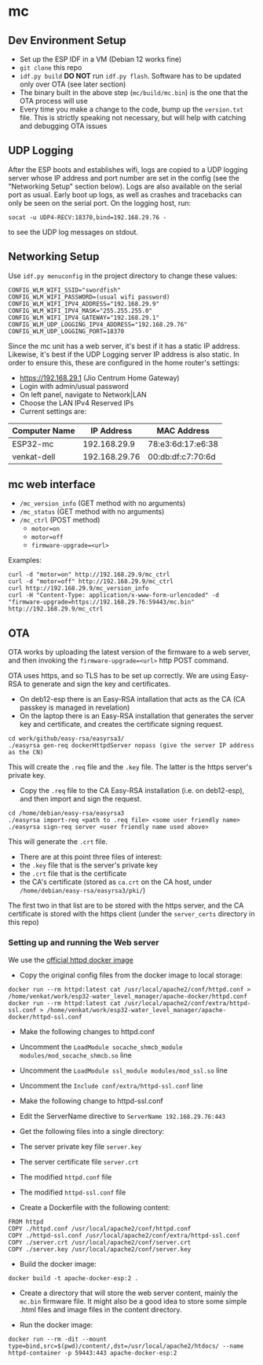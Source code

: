 # mc

## Dev Environment Setup
* Set up the ESP IDF in a VM (Debian 12 works fine)
* `git clone` this repo
* `idf.py build` **DO NOT** run `idf.py flash`. Software has to be updated only over OTA (see later section)
* The binary built in the above step (`mc/build/mc.bin`) is the one that the OTA process will use
* Every time you make a change to the code, bump up the `version.txt` file. This is strictly speaking not necessary, but will help with catching and debugging OTA issues

## UDP Logging 

After the ESP boots and establishes wifi, logs are copied to a UDP logging server whose IP address and port number are set in the config (see the "Networking Setup" section below).
Logs are also available on the serial port as usual. Early boot up logs, as well as crashes and tracebacks can only be seen on the serial port.
On the logging host, run:

```
socat -u UDP4-RECV:18370,bind=192.168.29.76 -
```

to see the UDP log messages on stdout.

## Networking Setup

Use `idf.py menuconfig` in the project directory to change these values:
```
CONFIG_WLM_WIFI_SSID="swordfish"
CONFIG_WLM_WIFI_PASSWORD=(usual wifi password)
CONFIG_WLM_WIFI_IPV4_ADDRESS="192.168.29.9"
CONFIG_WLM_WIFI_IPV4_MASK="255.255.255.0"
CONFIG_WLM_WIFI_IPV4_GATEWAY="192.168.29.1"
CONFIG_WLM_UDP_LOGGING_IPV4_ADDRESS="192.168.29.76"
CONFIG_WLM_UDP_LOGGING_PORT=18370
```

Since the mc unit has a web server, it's best if it has a static IP address. Likewise, it's best if the UDP Logging server IP address is also static. In order to ensure this, these are configured in the home router's settings:
* https://192.168.29.1 (Jio Centrum Home Gateway)
* Login with admin/usual password
* On left panel, navigate to Network|LAN
* Choose the LAN IPv4 Reserved IPs
* Current settings are:

Computer Name | IP Address | MAC Address
---|---|---
ESP32-mc | 192.168.29.9 | 78:e3:6d:17:e6:38
venkat-dell | 192.168.29.76 | 00:db:df:c7:70:6d

## mc web interface

* `/mc_version_info` (GET method with no arguments)
* `/mc_status` (GET method with no arguments)
* `/mc_ctrl` (POST method)
  * `motor=on`
  * `motor=off`
  * `firmware-upgrade=<url>`
  
Examples: 
```
curl -d "motor=on" http://192.168.29.9/mc_ctrl
curl -d "motor=off" http://192.168.29.9/mc_ctrl
curl http://192.168.29.9/mc_version_info
curl -H "Content-Type: application/x-www-form-urlencoded" -d "firmware-upgrade=https://192.168.29.76:59443/mc.bin" http://192.168.29.9/mc_ctrl
```

## OTA

OTA works by uploading the latest version of the firmware to a web server, and then invoking the `firmware-upgrade=<url>` http POST command.

OTA uses https, and so TLS has to be set up correctly. We are using Easy-RSA to generate and sign the key and certificates. 
* On deb12-esp there is an Easy-RSA intallation that acts as the CA (CA passkey is managed in revelation)
* On the laptop there is an Easy-RSA installation that generates the server key and certificate, and creates the certificate signing request.
```
cd work/github/easy-rsa/easyrsa3/
./easyrsa gen-req dockerHttpdServer nopass (give the server IP address as the CN)
```
This will create the `.req` file and the `.key` file. The latter is the https server's private key.
* Copy the `.req` file to the CA Easy-RSA installation (i.e. on deb12-esp), and then import and sign the request.
```
cd /home/debian/easy-rsa/easyrsa3
./easyrsa import-req <path to .req file> <some user friendly name>
./easyrsa sign-req server <user friendly name used above>
```
This will generate the `.crt` file.

* There are at this point three files of interest:
 * the `.key` file that is the server's private key
 * the `.crt` file that is the certificate
 * the CA's certificate (stored as `ca.crt` on the CA host, under `/home/debian/easy-rsa/easyrsa3/pki/`)

The first two in that list are to be stored with the https server, and the CA certificate is stored with the https client (under the `server_certs` directory in this repo)

### Setting up and running the Web server
We use the [official httpd docker image](https://hub.docker.com/_/httpd)
 * Copy the original config files from the docker image to local storage:
```
docker run --rm httpd:latest cat /usr/local/apache2/conf/httpd.conf > /home/venkat/work/esp32-water_level_manager/apache-docker/httpd.conf
docker run --rm httpd:latest cat /usr/local/apache2/conf/extra/httpd-ssl.conf > /home/venkat/work/esp32-water_level_manager/apache-docker/httpd-ssl.conf
```
 * Make the following changes to httpd.conf
  * Uncomment the `LoadModule socache_shmcb_module modules/mod_socache_shmcb.so` line
  * Uncomment the `LoadModule ssl_module modules/mod_ssl.so` line
  * Uncomment the `Include conf/extra/httpd-ssl.conf` line

 * Make the following change to httpd-ssl.conf
  * Edit the ServerName directive to `ServerName 192.168.29.76:443`
 
 * Get the following files into a single directory:
  * The server private key file `server.key`
  * The server certificate file `server.crt`
  * The modified `httpd.conf` file
  * The modified `httpd-ssl.conf` file
  
 * Create a Dockerfile with the following content:
```
FROM httpd
COPY ./httpd.conf /usr/local/apache2/conf/httpd.conf
COPY ./httpd-ssl.conf /usr/local/apache2/conf/extra/httpd-ssl.conf
COPY ./server.crt /usr/local/apache2/conf/server.crt
COPY ./server.key /usr/local/apache2/conf/server.key
```
 * Build the docker image:
 ```
 docker build -t apache-docker-esp:2 .
 ```
 * Create a directory that will store the web server content, mainly the `mc.bin` firmware file. It might also be a good idea to store some simple .html files and image files in the content directory.
 
 * Run the docker image:
 ```
 docker run --rm -dit --mount type=bind,src=$(pwd)/content/,dst=/usr/local/apache2/htdocs/ --name httpd-container -p 59443:443 apache-docker-esp:2
 ```
  
